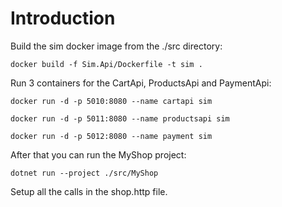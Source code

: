 # Introduction 

Build the sim docker image from the ./src directory:

```
docker build -f Sim.Api/Dockerfile -t sim .
```

Run 3 containers for the CartApi, ProductsApi and PaymentApi:
```
docker run -d -p 5010:8080 --name cartapi sim
```

```
docker run -d -p 5011:8080 --name productsapi sim
```

```
docker run -d -p 5012:8080 --name payment sim
```

After that you can run the MyShop project:
```
dotnet run --project ./src/MyShop
```

Setup all the calls in the shop.http file.